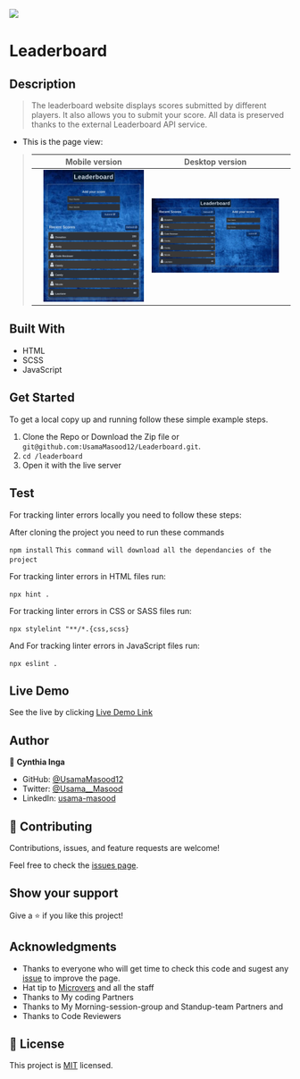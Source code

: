 ![](https://img.shields.io/badge/Microverse-blueviolet)

# Leaderboard

## Description

> The leaderboard website displays scores submitted by different players. It also allows you to submit your score. All data is preserved thanks to the external Leaderboard API service.

- This is the page view:

> |     | Mobile version                          | Desktop version                          |     |
> | --- | --------------------------------------- | ---------------------------------------- | --- |
> |     | ![Screenshot1](./src/images/Mobile.png) | ![Screenshot2](./src/images/Desktop.png) |

## Built With

- HTML
- SCSS
- JavaScript

## Get Started

To get a local copy up and running follow these simple example steps.

1. Clone the Repo or Download the Zip file or `git@github.com:UsamaMasood12/Leaderboard.git`.
2. `cd /leaderboard`
3. Open it with the live server

## Test

For tracking linter errors locally you need to follow these steps:

After cloning the project you need to run these commands

`npm install` `This command will download all the dependancies of the project`

For tracking linter errors in HTML files run:

`npx hint .`

For tracking linter errors in CSS or SASS files run:

`npx stylelint "**/*.{css,scss}`

And For tracking linter errors in JavaScript files run:

`npx eslint .`

## Live Demo

See the live by clicking [Live Demo Link](https://usamamasood12.github.io/Leaderboard/dist/)

## Author

👤 **Cynthia Inga**

- GitHub: [@UsamaMasood12](https://github.com/UsamaMasood12)
- Twitter: [@Usama__Masood](https://twitter.com/Usama__Masood)
- LinkedIn: [usama-masood](https://www.linkedin.com/in/usama-masood-b4a35014b/)

## 🤝 Contributing

Contributions, issues, and feature requests are welcome!

Feel free to check the [issues page](../../issues/).

## Show your support

Give a ⭐️ if you like this project!

## Acknowledgments

- Thanks to everyone who will get time to check this code and sugest any [issue](https://github.com/UsamaMasood12/Leaderboard/issues) to improve the page.
- Hat tip to [Microvers](www.microverse.org) and all the staff
- Thanks to My coding Partners
- Thanks to My Morning-session-group and Standup-team Partners and
- Thanks to Code Reviewers

## 📝 License

This project is [MIT](./MIT.md) licensed.

